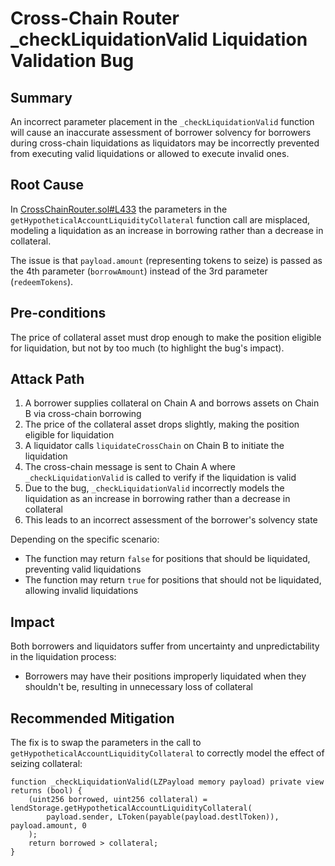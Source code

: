 # Cross-Chain Router _checkLiquidationValid Liquidation Validation Bug

## Summary
An incorrect parameter placement in the `_checkLiquidationValid` function will cause an inaccurate assessment of borrower solvency for borrowers during cross-chain liquidations as liquidators may be incorrectly prevented from executing valid liquidations or allowed to execute invalid ones.

## Root Cause
In [CrossChainRouter.sol#L433](https://github.com/sherlock-audit/2025-05-lend-audit-contest/blob/main/Lend-V2/src/LayerZero/CrossChainRouter.sol#L433) the parameters in the `getHypotheticalAccountLiquidityCollateral` function call are misplaced, modeling a liquidation as an increase in borrowing rather than a decrease in collateral.

The issue is that `payload.amount` (representing tokens to seize) is passed as the 4th parameter (`borrowAmount`) instead of the 3rd parameter (`redeemTokens`).

## Pre-conditions
The price of collateral asset must drop enough to make the position eligible for liquidation, but not by too much (to highlight the bug's impact).

## Attack Path
1. A borrower supplies collateral on Chain A and borrows assets on Chain B via cross-chain borrowing
2. The price of the collateral asset drops slightly, making the position eligible for liquidation
3. A liquidator calls `liquidateCrossChain` on Chain B to initiate the liquidation
4. The cross-chain message is sent to Chain A where `_checkLiquidationValid` is called to verify if the liquidation is valid
5. Due to the bug, `_checkLiquidationValid` incorrectly models the liquidation as an increase in borrowing rather than a decrease in collateral
6. This leads to an incorrect assessment of the borrower's solvency state

Depending on the specific scenario:
- The function may return `false` for positions that should be liquidated, preventing valid liquidations
- The function may return `true` for positions that should not be liquidated, allowing invalid liquidations

## Impact
Both borrowers and liquidators suffer from uncertainty and unpredictability in the liquidation process:

- Borrowers may have their positions improperly liquidated when they shouldn't be, resulting in unnecessary loss of collateral

## Recommended Mitigation
The fix is to swap the parameters in the call to `getHypotheticalAccountLiquidityCollateral` to correctly model the effect of seizing collateral:

```solidity
function _checkLiquidationValid(LZPayload memory payload) private view returns (bool) {  
    (uint256 borrowed, uint256 collateral) = lendStorage.getHypotheticalAccountLiquidityCollateral(  
        payload.sender, LToken(payable(payload.destlToken)), payload.amount, 0  
    );  
    return borrowed > collateral;  
}